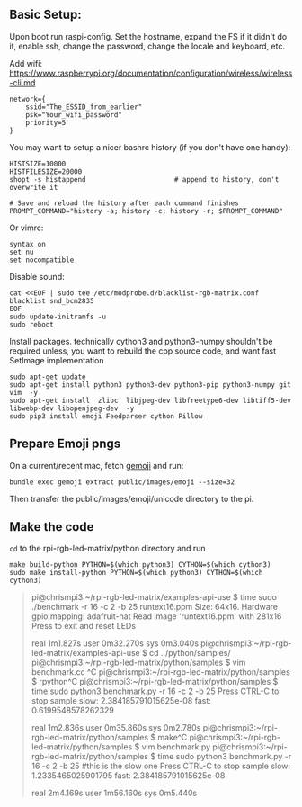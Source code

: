 ## Basic Setup:

Upon boot run raspi-config. Set the hostname, expand the FS if it didn't do it,
enable ssh, change the password, change the locale and keyboard, etc.

Add wifi: https://www.raspberrypi.org/documentation/configuration/wireless/wireless-cli.md

	network={
	    ssid="The_ESSID_from_earlier"
	    psk="Your_wifi_password"
	    priority=5
	}

You may want to setup a nicer bashrc history (if you don't have one handy):

	HISTSIZE=10000
	HISTFILESIZE=20000
	shopt -s histappend                      # append to history, don't overwrite it
	
	# Save and reload the history after each command finishes
	PROMPT_COMMAND="history -a; history -c; history -r; $PROMPT_COMMAND"

Or vimrc:

	syntax on
	set nu
	set nocompatible

Disable sound:

	cat <<EOF | sudo tee /etc/modprobe.d/blacklist-rgb-matrix.conf
	blacklist snd_bcm2835
	EOF
	sudo update-initramfs -u
	sudo reboot

Install packages. technically cython3 and python3-numpy shouldn't be required unless,
you want to rebuild the cpp source code, and want fast SetImage implementation

	sudo apt-get update
	sudo apt-get install python3 python3-dev python3-pip python3-numpy git vim  -y
	sudo apt-get install  zlibc  libjpeg-dev libfreetype6-dev libtiff5-dev libwebp-dev libopenjpeg-dev  -y
	sudo pip3 install emoji Feedparser cython Pillow 

## Prepare Emoji pngs

On a current/recent mac, fetch [gemoji](https://github.com/github/gemoji/) and run:
	
	bundle exec gemoji extract public/images/emoji --size=32

Then transfer the public/images/emoji/unicode directory to the pi. 


## Make the code

`cd` to the rpi-rgb-led-matrix/python directory and run

	make build-python PYTHON=$(which python3) CYTHON=$(which cython3)
	sudo make install-python PYTHON=$(which python3) CYTHON=$(which cython3)

> pi@chrismpi3:~/rpi-rgb-led-matrix/examples-api-use $ time sudo ./benchmark -r 16 -c 2 -b 25 runtext16.ppm 
> Size: 64x16. Hardware gpio mapping: adafruit-hat
> Read image 'runtext16.ppm' with 281x16
> Press <CTRL-C> to exit and reset LEDs
>
> real	1m1.827s
> user	0m32.270s
> sys	0m3.040s
> pi@chrismpi3:~/rpi-rgb-led-matrix/examples-api-use $ cd ../python/samples/
> pi@chrismpi3:~/rpi-rgb-led-matrix/python/samples $ vim benchmark.cc ^C
> pi@chrismpi3:~/rpi-rgb-led-matrix/python/samples $ rpython^C
> pi@chrismpi3:~/rpi-rgb-led-matrix/python/samples $ time sudo python3 benchmark.py -r 16 -c 2 -b 25
> Press CTRL-C to stop sample
> slow:  2.384185791015625e-08
> fast:  0.6199548578262329
> 
> real	1m2.836s
> user	0m35.860s
> sys	0m2.780s
> pi@chrismpi3:~/rpi-rgb-led-matrix/python/samples $ make^C
> pi@chrismpi3:~/rpi-rgb-led-matrix/python/samples $ vim benchmark.py 
> pi@chrismpi3:~/rpi-rgb-led-matrix/python/samples $ time sudo python3 benchmark.py -r 16 -c 2 -b 25 #this is the slow one
> Press CTRL-C to stop sample
> slow:  1.2335465025901795
> fast:  2.384185791015625e-08
> 
> real	2m4.169s
> user	1m56.160s
> sys	0m5.440s

